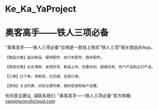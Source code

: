 # Ke_Ka_YaProject
# 奥客高手——铁人三项必备

  "奥客高手——铁人三项必备"应用是一款线上购买"铁人三项"相关商品的App。
    
    【商品分类】运动用品、服饰配件、自行车配件、跑步配件。
    
    【其他分类】必买清单、发现好货、新品上市、优惠折扣、超值热卖、热门产品和主打产品。
    
    【订单】已下单、待取货、已完成、全部订单。
    
    【其他】关注列表、浏览记录列表、我的信息和账户设置。

   任何意见建议, 请联系我们: 
   "奥客高手——铁人三项必备"官方邮箱: yaopingzxc@icloud.com
